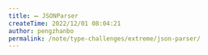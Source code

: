 ```yaml
---
title: ➖ JSONParser
createTime: 2022/12/01 08:04:21
author: pengzhanbo
permalink: /note/type-challenges/extreme/json-parser/
---
```

